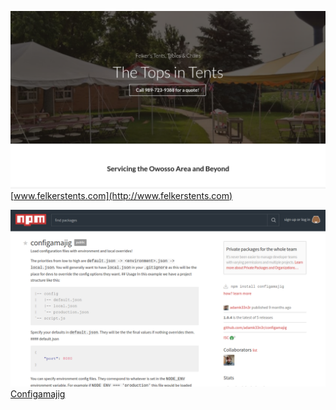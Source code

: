 ![Felkers](/assets/images/felkers.png)
<br/>
[www.felkerstents.com](http://www.felkerstents.com)

![Configamajig](/assets/images/configamajig.png)
<br/>
[Configamajig](https://npmjs.com/package/configamajig)
